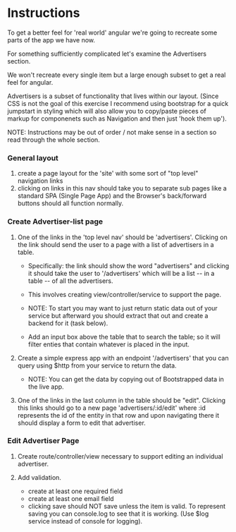 # Instructions

To get a better feel for 'real world' angular we're going to recreate some parts of the app we have now.

For something sufficiently complicated let's examine the Advertisers section. 

We won't recreate every single item but a large enough subset to get a real feel for angular. 

Advertisers is a subset of functionality that lives within our layout. 
(Since CSS is not the goal of this exercise I recommend using bootstrap for a quick jumpstart in styling which will also allow you to copy/paste pieces of markup for componenets such as Navigation and then just 'hook them up').

NOTE: Instructions may be out of order / not make sense in a section so read through the whole section.

### General layout
1. create a page layout for the 'site' with some sort of "top level" navigation links
2. clicking on links in this nav should take you to separate sub pages like a standard SPA (Single Page App) and the Browser's back/forward buttons should all function normally.

### Create Advertiser-list page
1. One of the links in the 'top level nav' should be 'advertisers'. Clicking on the link should send the user to a page with a list of advertisers in a table.

	- Specifically: the link should show the word "advertisers" and clicking it should take the user to '/advertisers' which will be a list -- in a table -- of all the advertisers.

	- This involves creating view/controller/service to support the page.

	- NOTE: To start you may want to just return static data out of your service but afterward you should extract that out and create a backend for it (task below).

	- Add an input box above the table that to search the table; so it will filter enties that contain whatever is placed in the input.

2. Create a simple express app with an endpoint '/advertisers' that you can query using $http from your service to return the data.
	- NOTE: You can get the data by copying out of Bootstrapped data in the live app.

3. One of the links in the last column in the table should be "edit". Clicking this links should go to a new page 'advertisers/:id/edit' where :id represents the id of the entity in that row and upon navigating there it should display a form to edit that advertiser.

### Edit Advertiser Page
1. Create route/controller/view necessary to support editing an individual advertiser.

2. Add validation.
	- create at least one required field
	- create at least one email field
	- clicking save should NOT save unless the item is valid. To represent saving you can console.log to see that it is working. (Use $log service instead of console for logging).






